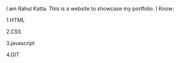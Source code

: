 I am Rahul Katta.
This is a website to showcase my portfolio.
I Know:

1.HTML

2.CSS

3.javascript

4.GIT


